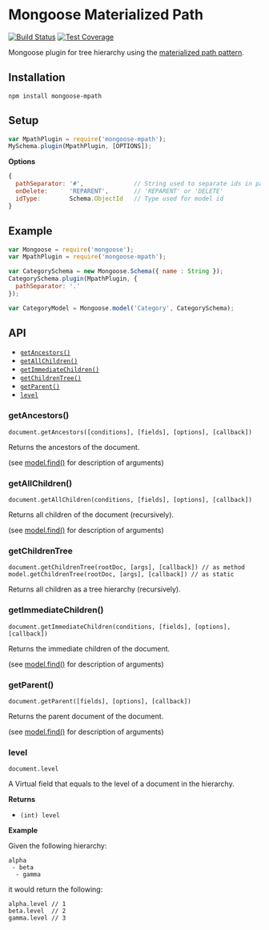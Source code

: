 # Mongoose Materialized Path
[![Build Status](https://travis-ci.org/vikpe/mongoose-mpath.svg?branch=master)](https://travis-ci.org/vikpe/mongoose-mpath) [![Test Coverage](https://codeclimate.com/github/vikpe/mongoose-mpath/badges/coverage.svg)](https://codeclimate.com/github/vikpe/mongoose-mpath/coverage)

Mongoose plugin for tree hierarchy using the [materialized path pattern](https://docs.mongodb.com/manual/tutorial/model-tree-structures-with-materialized-paths/).

## Installation
```npm
npm install mongoose-mpath
```

## Setup

```javascript
var MpathPlugin = require('mongoose-mpath');
MySchema.plugin(MpathPlugin, [OPTIONS]);
```

**Options**

```javascript
{
  pathSeparator: '#',              // String used to separate ids in path
  onDelete:      'REPARENT',       // 'REPARENT' or 'DELETE'
  idType:        Schema.ObjectId   // Type used for model id
}
```

## Example
```javascript
var Mongoose = require('mongoose');
var MpathPlugin = require('mongoose-mpath');

var CategorySchema = new Mongoose.Schema({ name : String });
CategorySchema.plugin(MpathPlugin, {
  pathSeparator: '.'
});

var CategoryModel = Mongoose.model('Category', CategorySchema);
```

## API
* [`getAncestors()`](#getAncestors)
* [`getAllChildren()`](#getAllChildren)
* [`getImmediateChildren()`](#getImmediateChildren)
* [`getChildrenTree()`](#getChildrenTree)
* [`getParent()`](#getParent)
* [`level`](#level)

### getAncestors()
```
document.getAncestors([conditions], [fields], [options], [callback])
```

Returns the ancestors of the document.

(see [model.find()](http://mongoosejs.com/docs/api.html#model_Model.find) for description of arguments)


### getAllChildren()
```
document.getAllChildren(conditions, [fields], [options], [callback])
```

Returns all children of the document (recursively).

(see [model.find()](http://mongoosejs.com/docs/api.html#model_Model.find) for description of arguments)


### getChildrenTree
```
document.getChildrenTree(rootDoc, [args], [callback]) // as method
model.getChildrenTree(rootDoc, [args], [callback]) // as static
```

Returns all children as a tree hierarchy (recursively).


### getImmediateChildren()
```
document.getImmediateChildren(conditions, [fields], [options], [callback])
```

Returns the immediate children of the document.

(see [model.find()](http://mongoosejs.com/docs/api.html#model_Model.find) for description of arguments)


### getParent()
```
document.getParent([fields], [options], [callback])
```

Returns the parent document of the document.

(see [model.find()](http://mongoosejs.com/docs/api.html#model_Model.find) for description of arguments)


### level
```
document.level
```

A Virtual field that equals to the level of a document in the hierarchy.

**Returns**

* `(int) level`

**Example**

Given the following hierarchy:
```
alpha
 - beta
  - gamma
```

it would return the following:
```
alpha.level // 1
beta.level  // 2
gamma.level // 3
```
